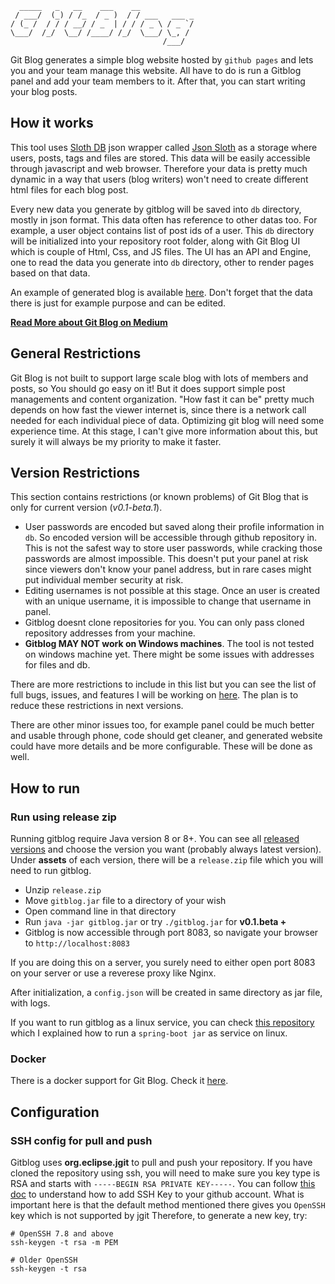```
  _____   _   __    ___    __            
 / ___/  (_) / /_  / _ )  / / ___   ___ _
/ (_ /  / / / __/ / _  | / / / _ \ / _ `/
\___/  /_/  \__/ /____/ /_/  \___/ \_, / 
                                  /___/  
```

Git Blog generates a simple blog website hosted by `github pages` and lets you and your team manage this website. All have to do is run a Gitblog panel and add your team members to it. After that, you can start writing your blog posts.

## How it works

This tool uses [Sloth DB](https://github.com/idioglossia/sloth-db) json wrapper called [Json Sloth](https://github.com/idioglossia/json-sloth) as a storage where users, posts, tags and files are stored.
This data will be easily accessible through javascript and web browser. Therefore your data is pretty much dynamic in a way that users (blog writers) won't need to create different html files for each blog post.

Every new data you generate by gitblog will be saved into `db` directory, mostly in json format. This data often has reference to other datas too. For example, a user object contains list of post ids of a user. This `db` directory will be initialized into your repository root folder, along with Git Blog UI which is couple of Html, Css, and JS files. The UI has an API and Engine, one to read the data you generate into `db` directory, other to render pages based on that data.

An example of generated blog is available [here](https://idioglossia.github.io/git-blog-test/). Don't forget that the data there is just for example purpose and can be edited.

**[Read More about Git Blog on Medium](https://medium.com/@sepehrgh/git-blog-explaination-5066d8930762)**

## General Restrictions

Git Blog is not built to support large scale blog with lots of members and posts, so You should go easy on it! But it does support simple post managements and content organization. "How fast it can be" pretty much depends on how fast the viewer internet is, since there is a network call needed for each individual piece of data. Optimizing git blog will need some experience time. At this stage, I can't give more information about this, but surely it will always be my priority to make it faster.

## Version Restrictions

This section contains restrictions (or known problems) of Git Blog that is only for current version (_v0.1-beta.1_).

- User passwords are encoded but saved along their profile information in `db`. So encoded version will be accessible through github repository in. This is not the safest way to store user passwords, while cracking those passwords are almost impossible. This doesn't put your panel at risk since viewers don't know your panel address, but in rare cases might put individual member security at risk.
- Editing usernames is not possible at this stage. Once an user is created with an unique username, it is impossible to change that username in panel.
- Gitblog doesnt clone repositories for you. You can only pass cloned repository addresses from your machine.
- **Gitblog MAY NOT work on Windows machines**. The tool is not tested on windows machine yet. There might be some issues with addresses for files and db.

There are more restrictions to include in this list but you can see the list of full bugs, issues, and features I will be working on [here](https://github.com/idioglossia/git-blog/projects/1). The plan is to reduce these restrictions in next versions.

There are other minor issues too, for example panel could be much better and usable through phone, code should get cleaner, and generated website could have more details and be more configurable. These will be done as well.

## How to run

### Run using release zip

Running gitblog require Java version 8 or 8+. You can see all [released versions](https://github.com/idioglossia/git-blog/releases) and choose the version you want (probably always latest version). Under **assets** of each version, there will be a `release.zip` file which you will need to run gitblog.

- Unzip `release.zip`
- Move `gitblog.jar` file to a directory of your wish
- Open command line in that directory
- Run `java -jar gitblog.jar` or try `./gitblog.jar` for **v0.1.beta +**
- Gitblog is now accessible through port 8083, so navigate your browser to `http://localhost:8083`

If you are doing this on a server, you surely need to either open port 8083 on your server or use a reverese proxy like Nginx.

After initialization, a `config.json` will be created in same directory as jar file, with logs. 

If you want to run gitblog as a linux service, you can check [this repository](https://github.com/sepehr-gh/springboot-linux-service-builder) which I explained how to run a `spring-boot jar` as service on linux.

### Docker

There is a docker support for Git Blog. Check it [here](https://hub.docker.com/r/idioglossia/git-blog).

## Configuration

### SSH config for pull and push

Gitblog uses **org.eclipse.jgit** to pull and push your repository. If you have cloned the repository using ssh, you will need to make sure you key type is RSA and starts with `-----BEGIN RSA PRIVATE KEY-----`. You can follow [this doc](https://docs.github.com/en/free-pro-team@latest/github/authenticating-to-github/connecting-to-github-with-ssh) to understand how to add SSH Key to your github account. What is important here is that the default method mentioned there gives you `OpenSSH` key which is not supported by jgit Therefore, to generate a new key, try:

```
# OpenSSH 7.8 and above
ssh-keygen -t rsa -m PEM

# Older OpenSSH
ssh-keygen -t rsa 
```
